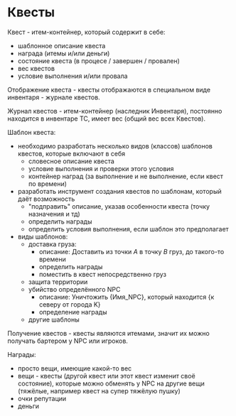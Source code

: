 ﻿
# Квесты #

Квест - итем-контейнер, который содержит в себе:

- шаблонное описание квеста
- награда (итемы и/или деньги)
- состояние квеста (в процесе / завершен / провален)
- вес квестов
- условие выполнения и/или провала

Отображение квеста - квесты отображаются в специальном виде инвентаря - журнале квестов.

Журнал квестов - итем-контейнер (наследник Инвентаря), постоянно находится в инвентаре ТС, имеет вес (общий вес всех Квестов).

Шаблон квеста:

- необходимо разработать несколько видов (классов) шаблонов квестов, которые включают в себя
	- словесное описание квеста
	- условие выполнения и проверки этого условия
	- контейнер наград (за выполнение и не выполнение, если квест по времени)
- разработать инструмент создания квестов по шаблонам, который даёт возможность
	- "подправить" описание, указав особенности квеста (точку назначения и тд)
	- определить награды
	- определить условия выполнения, если шаблон это предполагает
- виды шаблонов:
	- доставка груза:
		- описание: Доставить из точки *А* в точку *B* груз, до такого-то времени
		- определить награды
		- поместить в квест непосредственно груз
	- защита территории
	- убийство определённого NPC
		- описание: Уничтожить {Имя_NPC}, который находится  {к северу от города K}
		- определение награды
	- другие шаблоны

Получение квестов - квесты являются итемами, значит их можно получать бартером у NPC или игроков.

Награды:

- просто вещи, имеющие какой-то вес
- вещи - квесты (другой квест или этот квест изменит своё состояние), которые можно обменять у NPC на другие вещи (тяжёлые, например квест на супер тяжёлую пушку)
- очки репутации
- деньги
